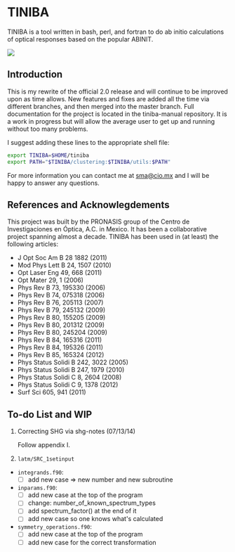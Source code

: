 TINIBA
===========================
TINIBA is a tool written in bash, perl, and fortran to do ab initio calculations of optical responses based on the popular ABINIT.

![](https://raw2.github.com/roguephysicist/tiniba-manual/master/plots/3drho.png)

Introduction
-------------------

This is my rewrite of the official 2.0 release and will continue to be improved upon as time allows. New features and fixes are added all the time via different branches, and then merged into the master branch. Full documentation for the project is located in the tiniba-manual repository. It is a work in progress but will allow the average user to get up and running without too many problems.

I suggest adding these lines to the appropriate shell file:

```bash
export TINIBA=$HOME/tiniba
export PATH="$TINIBA/clustering:$TINIBA/utils:$PATH"
```

For more information you can contact me at sma@cio.mx and I will be happy to answer any questions.

References and Acknowlegdements
--------------

This project was built by the PRONASIS group of the Centro de Investigaciones en Óptica, A.C. in Mexico. It has been a collaborative project spanning almost a decade. TINIBA has been used in (at least) the following articles:
* J Opt Soc Am B 28 1882 (2011)
* Mod Phys Lett B 24, 1507 (2010)
* Opt Laser Eng 49, 668 (2011)
* Opt Mater 29, 1 (2006)
* Phys Rev B 73, 195330 (2006)
* Phys Rev B 74, 075318 (2006)
* Phys Rev B 76, 205113 (2007)
* Phys Rev B 79, 245132 (2009)
* Phys Rev B 80, 155205 (2009)
* Phys Rev B 80, 201312 (2009)
* Phys Rev B 80, 245204 (2009)
* Phys Rev B 84, 165316 (2011)
* Phys Rev B 84, 195326 (2011)
* Phys Rev B 85, 165324 (2012)
* Phys Status Solidi B 242, 3022 (2005)
* Phys Status Solidi B 247, 1979 (2010)
* Phys Status Solidi C 8, 2604 (2008)
* Phys Status Solidi C 9, 1378 (2012)
* Surf Sci 605, 941 (2011)

To-do List and WIP
-------------------

1. Correcting SHG via shg-notes (07/13/14)

    Follow appendix I.

2. `latm/SRC_1setinput`

* `integrands.f90`:
    - [ ] add new case => new number and new subroutine

* `inparams.f90`:
    - [ ] add new case at the top of the program 
    - [ ] change: number_of_known_spectrum_types
    - [ ] add spectrum_factor() at the end of it
    - [ ] add new case so one knows what's calculated

* `symmetry_operations.f90`:
    - [ ] add new case at the top of the program
    - [ ] add new case for the correct transformation
